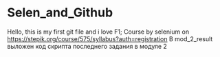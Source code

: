 # Selen_and_Github
Hello, this is my first git file and i love F1; Course by selenium on https://stepik.org/course/575/syllabus?auth=registration
В mod_2_result выложен код скрипта последнего задания в модуле 2
